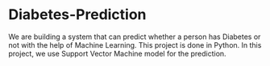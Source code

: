 # Diabetes-Prediction
We are building a system that can predict whether a person has Diabetes or not with the help of Machine Learning. This project is done in Python. In this project, we use Support Vector Machine model for the prediction.
